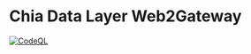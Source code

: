 # Chia Data Layer Web2Gateway

[![CodeQL](https://github.com/Datalayer-Storage/Web2Gateway/actions/workflows/github-code-scanning/codeql/badge.svg)](https://github.com/Datalayer-Storage/Web2Gateway/actions/workflows/github-code-scanning/codeql)
